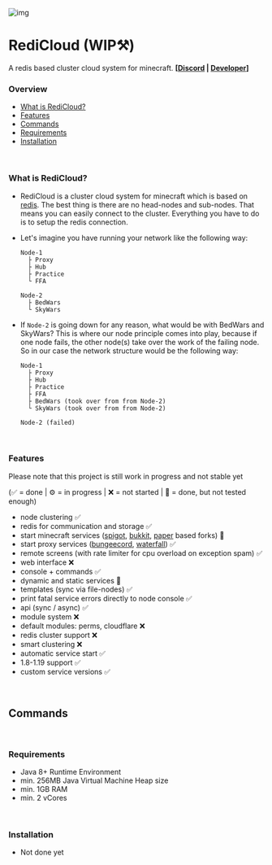 ![img](https://wakatime.com/badge/github/InkaruNET/cloud.svg)
# RediCloud (WIP⚒️)
A redis based cluster cloud system for minecraft. **[[Discord](https://discord.gg/g2HV52VV4G) | [Developer](https://github.com/Suqatri)]**
<br>

### Overview
  - [What is RediCloud?](#what-is-redicloud)
  - [Features](#features)
  - [Commands](#commands)
  - [Requirements](#requirements)
  - [Installation](#installation)
  <br>

### What is RediCloud?
  - RediCloud is a cluster cloud system for minecraft which is based on [redis](https://redis.io). The best thing is there are no head-nodes and sub-nodes. That means you can easily connect to the cluster. Everything you have to do is to setup the redis connection.
  - Let's imagine you have running your network like the following way:
  
        Node-1
          ├ Proxy
          ├ Hub
          ├ Practice
          └ FFA
          
        Node-2
          ├ BedWars
          └ SkyWars

  - If `Node-2` is going down for any reason, what would be with BedWars and SkyWars? This is where our node principle comes into play, because if one node fails, the other node(s) take over the work of the failing node. So in our case the network structure would be the following way:

        Node-1
          ├ Proxy
          ├ Hub
          ├ Practice
          ├ FFA
          ├ BedWars (took over from from Node-2)
          └ SkyWars (took over from from Node-2)
          
        Node-2 (failed)    
<br>

### Features 
Please note that this project is still work in progress and not stable yet

(✅ = done | ⚙️ = in progress | ❌ = not started | 🚧 = done, but not tested enough)
  - node clustering ✅
  - redis for communication and storage ✅
  - start minecraft services ([spigot](https://getbukkit.org/download/spigot), [bukkit](https://getbukkit.org/download/craftbukkit), [paper](https://papermc.io) based forks) 🚧
  - start proxy services ([bungeecord](https://www.spigotmc.org/wiki/bungeecord/), [waterfall](https://github.com/PaperMC/Waterfall)) ✅
  - remote screens (with rate limiter for cpu overload on exception spam) ✅
  - web interface ❌
  - console + commands ✅
  - dynamic and static services 🚧
  - templates (sync via file-nodes) ✅
  - print fatal service errors directly to node console ✅ 
  - api (sync / async) ✅
  - module system ❌
  - default modules: perms, cloudflare ❌
  - redis cluster support ❌
  - smart clustering ❌
  - automatic service start ✅
  - 1.8-1.19 support ✅
  - custom service versions ✅
<br>

## Commands
<br>

### Requirements 
  - Java 8+ Runtime Environment
  - min. 256MB Java Virtual Machine Heap size
  - min. 1GB RAM
  - min. 2 vCores
<br>

### Installation
  - Not done yet
